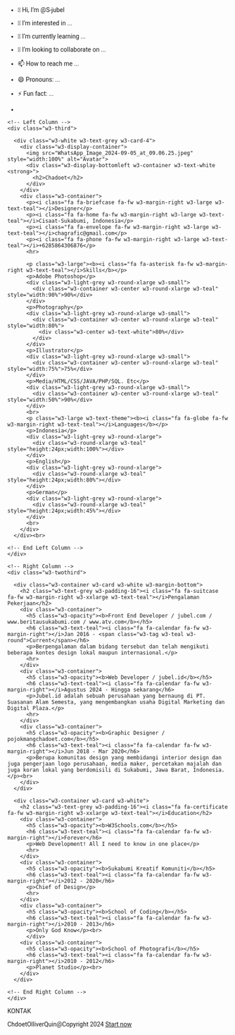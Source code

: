 - 👋 Hi, I’m @S-jubel
- 👀 I’m interested in ...
- 🌱 I’m currently learning ...
- 💞️ I’m looking to collaborate on ...
- 📫 How to reach me ...
- 😄 Pronouns: ...
- ⚡ Fun fact: ...

- <!DOCTYPE html>
<html>
  <head>
    <title>Chadoet<strong></title>
    <meta charset="UTF-8">
    <meta name="viewport" content="width=device-width, initial-scale=1">
    <link rel="stylesheet" href="https://www.w3schools.com/w3css/4/w3.css">
    <link rel='stylesheet' href='https://fonts.googleapis.com/css?family=Roboto'>
    <link rel="stylesheet" href="https://cdnjs.cloudflare.com/ajax/libs/font-awesome/4.7.0/css/font-awesome.min.css">
    <style>
    html,body,h1,h2,h3,h4,h5,h6 {font-family: "Roboto", sans-serif}
    </style>
  </head>
<body class="w3-light-grey">

<!-- Page Container -->
<div class="w3-content w3-margin-top" style="max-width:1400px;">

  <!-- The Grid -->
  <div class="w3-row-padding">
  
    <!-- Left Column -->
    <div class="w3-third">
    
      <div class="w3-white w3-text-grey w3-card-4">
        <div class="w3-display-container">
          <img src="WhatsApp_Image_2024-09-05_at_09.06.25.jpeg" style="width:100%" alt="Avatar">
          <div class="w3-display-bottomleft w3-container w3-text-white <strong>">
            <h2>Chadoet</h2>
          </div>
        </div>
        <div class="w3-container">
          <p><i class="fa fa-briefcase fa-fw w3-margin-right w3-large w3-text-teal"></i>Designer</p>
          <p><i class="fa fa-home fa-fw w3-margin-right w3-large w3-text-teal"></i>Cisaat-Sukabumi, Indonesia</p>
          <p><i class="fa fa-envelope fa-fw w3-margin-right w3-large w3-text-teal"></i>chagrafic@gmail.com</p>
          <p><i class="fa fa-phone fa-fw w3-margin-right w3-large w3-text-teal"></i>+6285864306876</p>
          <hr>

          <p class="w3-large"><b><i class="fa fa-asterisk fa-fw w3-margin-right w3-text-teal"></i>Skills</b></p>
          <p>Adobe Photoshop</p>
          <div class="w3-light-grey w3-round-xlarge w3-small">
            <div class="w3-container w3-center w3-round-xlarge w3-teal" style="width:90%">90%</div>
          </div>
          <p>Photography</p>
          <div class="w3-light-grey w3-round-xlarge w3-small">
            <div class="w3-container w3-center w3-round-xlarge w3-teal" style="width:80%">
              <div class="w3-center w3-text-white">80%</div>
            </div>
          </div>
          <p>Illustrator</p>
          <div class="w3-light-grey w3-round-xlarge w3-small">
            <div class="w3-container w3-center w3-round-xlarge w3-teal" style="width:75%">75%</div>
          </div>
          <p>Media/HTML/CSS/JAVA/PHP/SQL. Etc</p>
          <div class="w3-light-grey w3-round-xlarge w3-small">
            <div class="w3-container w3-center w3-round-xlarge w3-teal" style="width:50%">90%</div>
          </div>
          <br>
          <p class="w3-large w3-text-theme"><b><i class="fa fa-globe fa-fw w3-margin-right w3-text-teal"></i>Languages</b></p>
          <p>Indonesia</p>
          <div class="w3-light-grey w3-round-xlarge">
            <div class="w3-round-xlarge w3-teal" style="height:24px;width:100%"></div>
          </div>
          <p>English</p>
          <div class="w3-light-grey w3-round-xlarge">
            <div class="w3-round-xlarge w3-teal" style="height:24px;width:80%"></div>
          </div>
          <p>German</p>
          <div class="w3-light-grey w3-round-xlarge">
            <div class="w3-round-xlarge w3-teal" style="height:24px;width:45%"></div>
          </div>
          <br>
        </div>
      </div><br>

    <!-- End Left Column -->
    </div>

    <!-- Right Column -->
    <div class="w3-twothird">
    
      <div class="w3-container w3-card w3-white w3-margin-bottom">
        <h2 class="w3-text-grey w3-padding-16"><i class="fa fa-suitcase fa-fw w3-margin-right w3-xxlarge w3-text-teal"></i>Pengalaman Pekerjaan</h2>
        <div class="w3-container">
          <h5 class="w3-opacity"><b>Front End Developer / jubel.com / www.beritausukabumi.com / www.atv.com</b></h5>
          <h6 class="w3-text-teal"><i class="fa fa-calendar fa-fw w3-margin-right"></i>Jan 2016 - <span class="w3-tag w3-teal w3-round">Current</span></h6>
          <p>Berpengalaman dalam bidang tersebut dan telah mengikuti beberapa kontes design lokal maupun internasional.</p>
          <hr>
        </div>
        <div class="w3-container">
          <h5 class="w3-opacity"><b>Web Developer / jubel.id</b></h5>
          <h6 class="w3-text-teal"><i class="fa fa-calendar fa-fw w3-margin-right"></i>Agustus 2024 - Hingga sekarang</h6>
          <p>Jubel.id adalah sebuah perusahaan yang bernaung di PT. Suasanan Alam Semesta, yang mengembangkan usaha Digital Marketing dan Digital Plaza.</p>
          <hr>
        </div>
        <div class="w3-container">
          <h5 class="w3-opacity"><b>Graphic Designer / pojokmangchadoet.com</b></h5>
          <h6 class="w3-text-teal"><i class="fa fa-calendar fa-fw w3-margin-right"></i>Jun 2018 - Mar 2020</h6>
          <p>Berupa komunitas design yang membidangi interior design dan juga pengerjaan logo perusahaan, media maker, percetakan majalah dan juga koran lokal yang berdomisili di Sukabumi, Jawa Barat, Indonesia. </p><br>
        </div>
      </div>

      <div class="w3-container w3-card w3-white">
        <h2 class="w3-text-grey w3-padding-16"><i class="fa fa-certificate fa-fw w3-margin-right w3-xxlarge w3-text-teal"></i>Education</h2>
        <div class="w3-container">
          <h5 class="w3-opacity"><b>W3Schools.com</b></h5>
          <h6 class="w3-text-teal"><i class="fa fa-calendar fa-fw w3-margin-right"></i>Forever</h6>
          <p>Web Development! All I need to know in one place</p>
          <hr>
        </div>
        <div class="w3-container">
          <h5 class="w3-opacity"><b>Sukabumi Kreatif Komuniti</b></h5>
          <h6 class="w3-text-teal"><i class="fa fa-calendar fa-fw w3-margin-right"></i>2012 - 2020</h6>
          <p>Chief of Design</p>
          <hr>
        </div>
        <div class="w3-container">
          <h5 class="w3-opacity"><b>School of Coding</b></h5>
          <h6 class="w3-text-teal"><i class="fa fa-calendar fa-fw w3-margin-right"></i>2010 - 2013</h6>
          <p>Only God Know</p><br>
          </div>
        <div class="w3-container">
          <h5 class="w3-opacity"><b>School of Photografi</b></h5>
          <h6 class="w3-text-teal"><i class="fa fa-calendar fa-fw w3-margin-right"></i>2010 - 2012</h6>
          <p>Planet Studio</p><br>
        </div>
      </div>

    <!-- End Right Column -->
    </div>
    
  <!-- End Grid -->
  </div>
  
  <!-- End Page Container -->
</div>

<!-- Footer. This section contains an ad for W3Schools Spaces. You can leave it to support us. -->
<footer class="w3-container w3-teal w3-center w3-margin-top">
  <p>KONTAK</p>
  <i class="fa fa-facebook-official w3-hover-opacity"></i>
  <i class="fa fa-instagram w3-hover-opacity"></i>
  <i class="fa fa-snapchat w3-hover-opacity"></i>
  <i class="fa fa-pinterest-p w3-hover-opacity"></i>
  <i class="fa fa-twitter w3-hover-opacity"></i>
  <i class="fa fa-linkedin w3-hover-opacity"></i>
 <p class="w3-small">ChdoetOlliverQuin@Copyright 2024
 <a class="w3-button w3-round-xxlarge w3-small w3-light-grey w3-margin-bottom" href="https://www.jubel.id" target="_home">Start now</a> <!-- End footer -->
 </footer>

</body>
</html>

<!---
S-jubel/S-jubel is a ✨ special ✨ repository because its `README.md` (this file) appears on your GitHub profile.
You can click the Preview link to take a look at your changes.
--->
